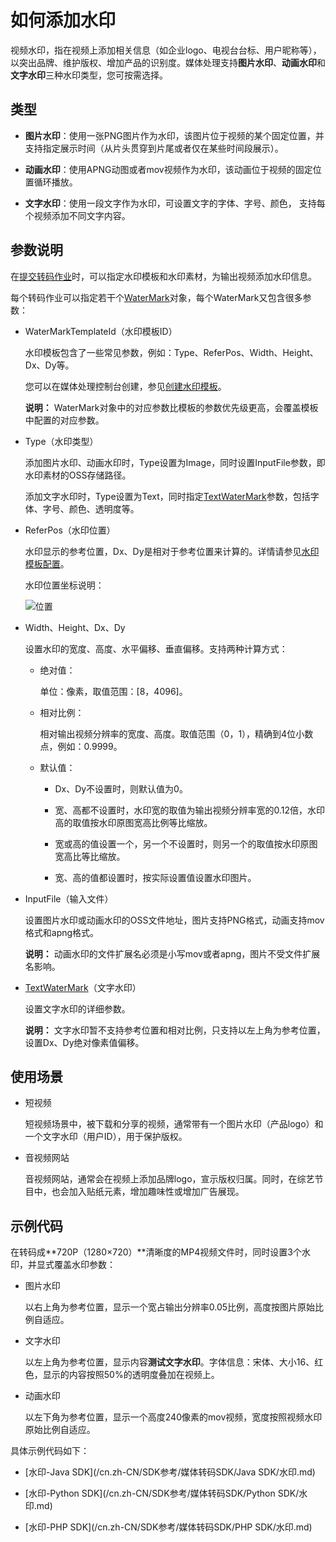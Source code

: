 # 如何添加水印

视频水印，指在视频上添加相关信息（如企业logo、电视台台标、用户昵称等），以突出品牌、维护版权、增加产品的识别度。媒体处理支持**图片水印**、**动画水印**和**文字水印**三种水印类型，您可按需选择。

## 类型

-   **图片水印**：使用一张PNG图片作为水印，该图片位于视频的某个固定位置，并支持指定展示时间（从片头贯穿到片尾或者仅在某些时间段展示）。

-   **动画水印**：使用APNG动图或者mov视频作为水印，该动画位于视频的固定位置循环播放。

-   **文字水印**：使用一段文字作为水印，可设置文字的字体、字号、颜色， 支持每个视频添加不同文字内容。


## 参数说明

在[提交转码作业](/cn.zh-CN/API参考/转码接口/提交转码作业.md)时，可以指定水印模板和水印素材，为输出视频添加水印信息。

每个转码作业可以指定若干个[WaterMark](/cn.zh-CN/API参考/附录/参数详情.md)对象，每个WaterMark又包含很多参数：

-   WaterMarkTemplateId（水印模板ID）

    水印模板包含了一些常见参数，例如：Type、ReferPos、Width、Height、Dx、Dy等。

    您可以在媒体处理控制台创建，参见[创建水印模板](/cn.zh-CN/控制台指南/全局设置/转码模版.md)。

    **说明：** WaterMark对象中的对应参数比模板的参数优先级更高，会覆盖模板中配置的对应参数。

-   Type（水印类型）

    添加图片水印、动画水印时，Type设置为Image，同时设置InputFile参数，即水印素材的OSS存储路径。

    添加文字水印时，Type设置为Text，同时指定[TextWaterMark](/cn.zh-CN/API参考/附录/参数详情.md)参数，包括字体、字号、颜色、透明度等。

-   ReferPos（水印位置）

    水印显示的参考位置，Dx、Dy是相对于参考位置来计算的。详情请参见[水印模板配置](/cn.zh-CN/API参考/附录/参数详情.md)。

    水印位置坐标说明：

    ![位置](https://static-aliyun-doc.oss-accelerate.aliyuncs.com/assets/img/zh-CN/4449482161/p10135.png)

-   Width、Height、Dx、Dy

    设置水印的宽度、高度、水平偏移、垂直偏移。支持两种计算方式：

    -   绝对值：

        单位：像素，取值范围：\[8，4096\]。

    -   相对比例：

        相对输出视频分辨率的宽度、高度。取值范围（0，1），精确到4位小数点，例如：0.9999。

    -   默认值：

        -   Dx、Dy不设置时，则默认值为0。

        -   宽、高都不设置时，水印宽的取值为输出视频分辨率宽的0.12倍，水印高的取值按水印原图宽高比例等比缩放。

        -   宽或高的值设置一个，另一个不设置时，则另一个的取值按水印原图宽高比等比缩放。

        -   宽、高的值都设置时，按实际设置值设置水印图片。

-   InputFile（输入文件）

    设置图片水印或动画水印的OSS文件地址，图片支持PNG格式，动画支持mov格式和apng格式。

    **说明：** 动画水印的文件扩展名必须是小写mov或者apng，图片不受文件扩展名影响。

-   [TextWaterMark](/cn.zh-CN/API参考/附录/参数详情.md)（文字水印）

    设置文字水印的详细参数。

    **说明：** 文字水印暂不支持参考位置和相对比例，只支持以左上角为参考位置，设置Dx、Dy绝对像素值偏移。


## 使用场景

-   短视频

    短视频场景中，被下载和分享的视频，通常带有一个图片水印（产品logo）和一个文字水印（用户ID），用于保护版权。

-   音视频网站

    音视频网站，通常会在视频上添加品牌logo，宣示版权归属。同时，在综艺节目中，也会加入贴纸元素，增加趣味性或增加广告展现。


## 示例代码

在转码成**720P（1280×720）**清晰度的MP4视频文件时，同时设置3个水印，并显式覆盖水印参数：

-   图片水印

    以右上角为参考位置，显示一个宽占输出分辨率0.05比例，高度按图片原始比例自适应。

-   文字水印

    以左上角为参考位置，显示内容**测试文字水印**。字体信息：宋体、大小16、红色，显示的内容按照50%的透明度叠加在视频上。

-   动画水印

    以左下角为参考位置，显示一个高度240像素的mov视频，宽度按照视频水印原始比例自适应。


具体示例代码如下：

-   [水印-Java SDK](/cn.zh-CN/SDK参考/媒体转码SDK/Java SDK/水印.md)

-   [水印-Python SDK](/cn.zh-CN/SDK参考/媒体转码SDK/Python SDK/水印.md)

-   [水印-PHP SDK](/cn.zh-CN/SDK参考/媒体转码SDK/PHP SDK/水印.md)


